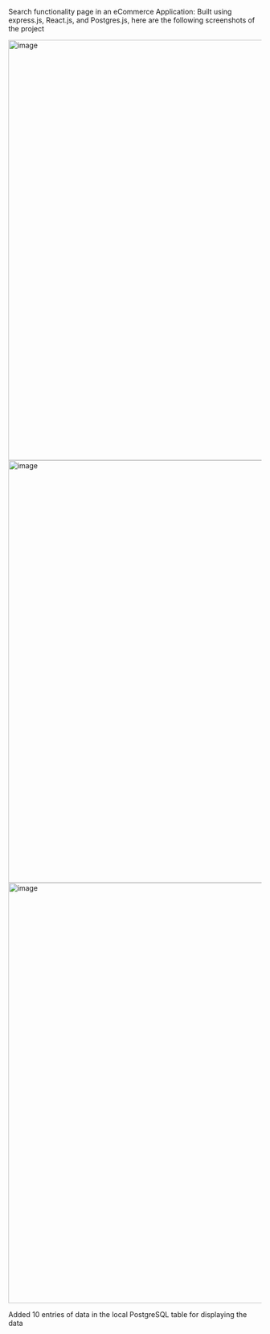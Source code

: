 Search functionality page in an eCommerce Application:
Built using express.js, React.js, and Postgres.js, here are the following screenshots of the project

<img width="1470" height="836" alt="image" src="https://github.com/user-attachments/assets/0d9e5468-bb3d-4ffa-acd3-0268d91e5c9c" />
<img width="1469" height="840" alt="image" src="https://github.com/user-attachments/assets/40396825-ff4a-4e7d-89d3-d42e051775bd" />
<img width="1470" height="836" alt="image" src="https://github.com/user-attachments/assets/26ec001e-f2f2-4acf-97ed-1c99cb0a0d78" />

Added 10 entries of data in the local PostgreSQL table for displaying the data
